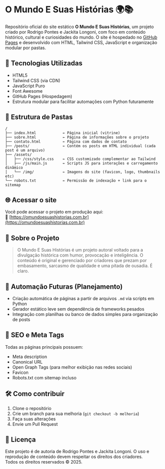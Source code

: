 # O Mundo E Suas Histórias 🌍📚

Repositório oficial do site estático **O Mundo E Suas Histórias**, um projeto criado por Rodrigo Pontes e Jackita Longoni, com foco em conteúdo histórico, cultural e curiosidades do mundo. O site é hospedado no [GitHub Pages](https://omundoesuashistorias.com.br) e desenvolvido com HTML, Tailwind CSS, JavaScript e organização modular por pastas.

## 🔧 Tecnologias Utilizadas

- HTML5  
- Tailwind CSS (via CDN)  
- JavaScript Puro  
- Font Awesome  
- GitHub Pages (Hospedagem)  
- Estrutura modular para facilitar automações com Python futuramente  

## 📁 Estrutura de Pastas

```
/
├── index.html            ← Página inicial (vitrine)
├── sobre.html            ← Página de informações sobre o projeto
├── contato.html          ← Página com dados de contato
├── /posts/               ← Contém os posts em HTML individual (cada post é um arquivo)
├── /assets/
│   ├── /css/style.css    ← CSS customizado complementar ao Tailwind
│   ├── /js/main.js       ← Scripts JS para interações e carregamento dinâmico
│   └── /img/             ← Imagens do site (favicon, logo, thumbnails etc)
└── robots.txt            ← Permissão de indexação + link para o sitemap
```

## 🌐 Acessar o site

Você pode acessar o projeto em produção aqui:  
🔗 [https://omundoesuashistorias.com.br](https://omundoesuashistorias.com.br)

## 🧠 Sobre o Projeto

> O Mundo E Suas Histórias é um projeto autoral voltado para a divulgação histórica com humor, provocação e inteligência. O conteúdo é original e gerenciado por criadores que prezam por embasamento, sarcasmo de qualidade e uma pitada de ousadia. É claro.

## 🤖 Automação Futuras (Planejamento)

- Criação automática de páginas a partir de arquivos `.md` via scripts em Python  
- Gerador estático leve sem dependência de frameworks pesados  
- Integração com planilhas ou banco de dados simples para organização de posts  

## 🧱 SEO e Meta Tags

Todas as páginas principais possuem:

- Meta description  
- Canonical URL  
- Open Graph Tags (para melhor exibição nas redes sociais)  
- Favicon  
- Robots.txt com sitemap incluso  

## 🛠️ Como contribuir

1. Clone o repositório  
2. Crie um branch para sua melhoria (`git checkout -b melhoria`)  
3. Faça suas alterações  
4. Envie um Pull Request  

## 📜 Licença

Este projeto é de autoria de Rodrigo Pontes e Jackita Longoni. O uso e reprodução de conteúdo devem respeitar os direitos dos criadores.  
Todos os direitos reservados © 2025.

